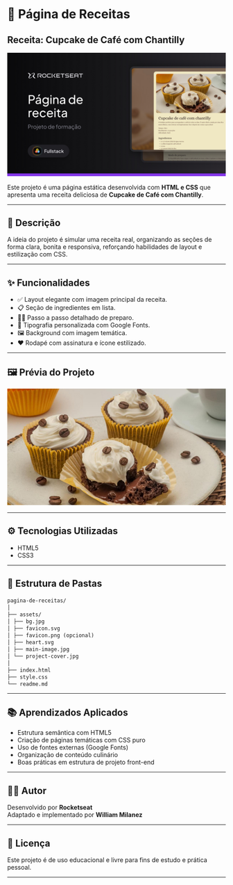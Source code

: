 # 🧁 Página de Receitas
## Receita: Cupcake de Café com Chantilly

<div align="center">
  <img src="./assets/project-cover.jpg" alt="Capa do Projeto" />
</div>

Este projeto é uma página estática desenvolvida com **HTML e CSS** que apresenta uma receita deliciosa de **Cupcake de Café com Chantilly**.

---

## 🍰 Descrição

A ideia do projeto é simular uma receita real, organizando as seções de forma clara, bonita e responsiva, reforçando habilidades de layout e estilização com CSS.

---

## ✨ Funcionalidades

- ✅ Layout elegante com imagem principal da receita.
- 📋 Seção de ingredientes em lista.
- 🧑‍🍳 Passo a passo detalhado de preparo.
- 🎨 Tipografia personalizada com Google Fonts.
- 🖼️ Background com imagem temática.
- ❤️ Rodapé com assinatura e ícone estilizado.

---

## 🖼️ Prévia do Projeto

<div align="center">
  <img src="./assets/main-image.jpg" alt="Imagem do Projeto" />
</div>

---

## ⚙️ Tecnologias Utilizadas

- HTML5
- CSS3

---

## 📁 Estrutura de Pastas

```
pagina-de-receitas/
│
├── assets/
│ ├── bg.jpg
│ ├── favicon.svg
│ ├── favicon.png (opcional)
│ ├── heart.svg
│ ├── main-image.jpg
│ └── project-cover.jpg
│
├── index.html
├── style.css
└── readme.md
```

---

## 📚 Aprendizados Aplicados

- Estrutura semântica com HTML5
- Criação de páginas temáticas com CSS puro
- Uso de fontes externas (Google Fonts)
- Organização de conteúdo culinário
- Boas práticas em estrutura de projeto front-end

---

## 👨‍🍳 Autor

Desenvolvido por **Rocketseat**  
Adaptado e implementado por **William Milanez**

---

## 📄 Licença

Este projeto é de uso educacional e livre para fins de estudo e prática pessoal.

---
